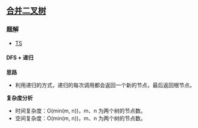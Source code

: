 ## [合并二叉树](https://leetcode.cn/problems/merge-two-binary-trees/)
### 题解
+ [TS](../../ts/640/617.ts)

#### DFS + 递归
**思路**
+ 利用递归的方式，递归的每次调用都会返回一个新的节点，最后返回根节点。

**复杂度分析**
+ 时间复杂度：O(min(m, n))，m、n 为两个树的节点数。
+ 空间复杂度：O(min(m, n))，m、n 为两个树的节点数。